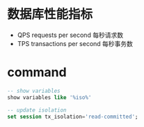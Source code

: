 # 数据库性能指标
- QPS requests per second  每秒请求数
- TPS transactions per second  每秒事务数

# command
```sql
-- show variables
show variables like '%iso%'

-- update isolation
set session tx_isolation='read-committed';
```